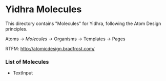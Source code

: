 # Yidhra Molecules

This directory contains "Molecules" for Yidhra, following the Atom Design principles.

Atoms -> *Molecules* -> Organisms -> Templates -> Pages

RTFM: http://atomicdesign.bradfrost.com/

### List of Molecules

- TextInput
